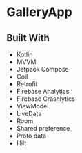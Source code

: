 # GalleryApp
## Built With
* Kotlin
* MVVM
* Jetpack Compose
* Coil
* Retrofit
* Firebase Analytics
* Firebase Crashlytics
* ViewModel
* LiveData
* Room
* Shared preference
* Proto data
* Hilt
